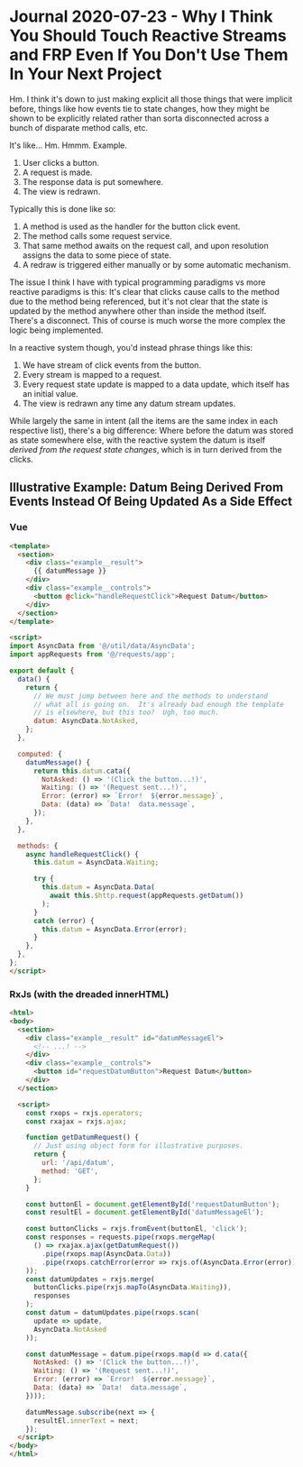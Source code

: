 Journal 2020-07-23 - Why I Think You Should Touch Reactive Streams and FRP Even If You Don't Use Them In Your Next Project
========

Hm.  I think it's down to just making explicit all those things that were implicit before, things like how events tie to state changes, how they might be shown to be explicitly related rather than sorta disconnected across a bunch of disparate method calls, etc.

It's like... Hm.  Hmmm.  Example.

1. User clicks a button.
2. A request is made.
3. The response data is put somewhere.
4. The view is redrawn.

Typically this is done like so:

1. A method is used as the handler for the button click event.
2. The method calls some request service.
3. That same method awaits on the request call, and upon resolution assigns the data to some piece of state.
4. A redraw is triggered either manually or by some automatic mechanism.

The issue I think I have with typical programming paradigms vs more reactive paradigms is this: It's clear that clicks cause calls to the method due to the method being referenced, but it's not clear that the state is updated by the method anywhere other than inside the method itself.  There's a disconnect.  This of course is much worse the more complex the logic being implemented.

In a reactive system though, you'd instead phrase things like this:

1. We have stream of click events from the button.
2. Every stream is mapped to a request.
3. Every request state update is mapped to a data update, which itself has an initial value.
4. The view is redrawn any time any datum stream updates.

While largely the same in intent (all the items are the same index in each respective list), there's a big difference: Where before the datum was stored as state somewhere else, with the reactive system the datum is itself _derived from the request state changes_, which is in turn derived from the clicks.



## Illustrative Example: Datum Being Derived From Events Instead Of Being Updated As a Side Effect


### Vue

```html
<template>
  <section>
    <div class="example__result">
      {{ datumMessage }}
    </div>
    <div class="example__controls">
      <button @click="handleRequestClick">Request Datum</button>
    </div>
  </section>
</template>

<script>
import AsyncData from '@/util/data/AsyncData';
import appRequests from '@/requests/app';

export default {
  data() {
    return {
      // We must jump between here and the methods to understand
      // what all is going on.  It's already bad enough the template
      // is elsewhere, but this too?  Ugh, too much.
      datum: AsyncData.NotAsked,
    };
  },

  computed: {
    datumMessage() {
      return this.datum.cata({
        NotAsked: () => '(Click the button...!)',
        Waiting: () => '(Request sent...!)',
        Error: (error) => `Error!  ${error.message}`,
        Data: (data) => `Data!  data.message`,
      });
    },
  },

  methods: {
    async handleRequestClick() {
      this.datum = AsyncData.Waiting;

      try {
        this.datum = AsyncData.Data(
          await this.$http.request(appRequests.getDatum())
        );
      }
      catch (error) {
        this.datum = AsyncData.Error(error);
      }
    },
  },
};
</script>
```


### RxJs (with the dreaded innerHTML)

```html
<html>
<body>
  <section>
    <div class="example__result" id="datumMessageEl">
      <!-- ...! -->
    </div>
    <div class="example__controls">
      <button id="requestDatumButton">Request Datum</button>
    </div>
  </section>

  <script>
    const rxops = rxjs.operators;
    const rxajax = rxjs.ajax;

    function getDatumRequest() {
      // Just using object form for illustrative purposes.
      return {
        url: '/api/datum',
        method: 'GET',
      };
    }

    const buttonEl = document.getElementById('requestDatumButton');
    const resultEl = document.getElementById('datumMessageEl');

    const buttonClicks = rxjs.fromEvent(buttonEl, 'click');
    const responses = requests.pipe(rxops.mergeMap(
      () => rxajax.ajax(getDatumRequest())
        .pipe(rxops.map(AsyncData.Data))
        .pipe(rxops.catchError(error => rxjs.of(AsyncData.Error(error))))
    ));
    const datumUpdates = rxjs.merge(
      buttonClicks.pipe(rxjs.mapTo(AsyncData.Waiting)),
      responses
    );
    const datum = datumUpdates.pipe(rxops.scan(
      update => update,
      AsyncData.NotAsked
    ));

    const datumMessage = datum.pipe(rxops.map(d => d.cata({
      NotAsked: () => '(Click the button...!)',
      Waiting: () => '(Request sent...!)',
      Error: (error) => `Error!  ${error.message}`,
      Data: (data) => `Data!  data.message`,
    })));

    datumMessage.subscribe(next => {
      resultEl.innerText = next;
    });
  </script>
</body>
</html>
```
